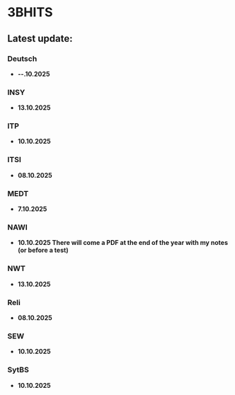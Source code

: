 # 3BHITS
## Latest update:
### Deutsch
* **--.10.2025**

### INSY
* **13.10.2025**


### ITP
* **10.10.2025**


### ITSI
* **08.10.2025**


### MEDT
* **7.10.2025**


### NAWI
* **10.10.2025 There will come a PDF at the end of the year with my notes (or before a test)**


### NWT
* **13.10.2025**


### Reli
* **08.10.2025**


### SEW
* **10.10.2025**


### SytBS
* **10.10.2025**

